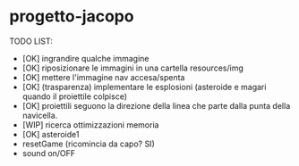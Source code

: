# progetto-jacopo
TODO LIST:
- [OK] ingrandire qualche immagine
- [OK] riposizionare le immagini in una cartella resources/img
- [OK] mettere l'immagine nav accesa/spenta
- [OK] (trasparenza) implementare le esplosioni (asteroide e magari quando il proiettile colpisce)
- [OK] proiettili seguono la direzione della linea che parte dalla punta della navicella.
- [WIP] ricerca ottimizzazioni memoria
- [OK] asteroide1 
- resetGame (ricomincia da capo? SI)
- sound on/OFF